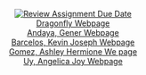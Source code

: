 <div align="center">

[![Review Assignment Due Date](https://classroom.github.com/assets/deadline-readme-button-22041afd0340ce965d47ae6ef1cefeee28c7c493a6346c4f15d667ab976d596c.svg)](https://classroom.github.com/a/F_ZxA40x)\
[Dragonfly Webpage](https://pupt-dit-dragonfly.netlify.app/)\
[Andaya, Gener Webpage](https://pupt-dit-dragonfly.netlify.app/andaya_gener/)\
[Barcelos, Kevin Joseph Webpage](https://pupt-dit-dragonfly.netlify.app/barcelos_kevinjoseph/)\
[Gomez, Ashley Hermione We page](https://pupt-dit-dragonfly.netlify.app/gomez_ashleyhermione/)\
[Uy, Angelica Joy Webpage](https://pupt-dit-dragonfly.netlify.app/uy_angelicajoy/)

</div>